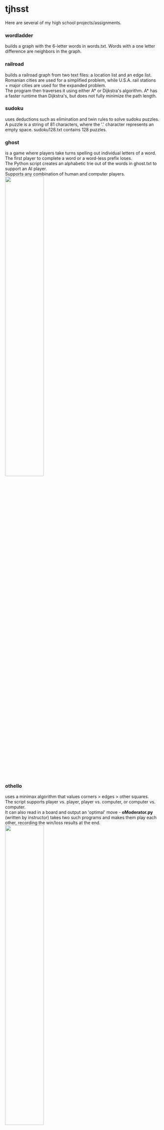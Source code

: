 # tjhsst
  
Here are several of my high school projects/assignments.  
  
### wordladder
builds a graph with the 6-letter words in words.txt. Words with a one letter difference are neighbors in the graph.  
  
### railroad
builds a railroad graph from two text files: a location list and an edge list. Romanian cities are used for a simplified problem, while U.S.A. rail stations + major cities are used for the expanded problem.  
The program then traverses it using either A* or Dijkstra's algorithm. A* has a faster runtime than Dijkstra's, but does not fully minimize the path length.  
  
### sudoku
uses deductions such as elimination and twin rules to solve sudoku puzzles.  
A puzzle is a string of 81 characters, where the '.' character represents an empty space. sudoku128.txt contains 128 puzzles.  
  
### ghost
is a game where players take turns spelling out individual letters of a word.  
The first player to complete a word or a word-less prefix loses.  
The Python script creates an alphabetic trie out of the words in ghost.txt to support an AI player.  
Supports any combination of human and computer players.  
<img src="https://raw.githubusercontent.com/imkevinkuo/tjhsst/ghost/ghost.png" width="50%">  
  
### othello  
uses a minimax algorithm that values corners > edges > other squares.  
The script supports player vs. player, player vs. computer, or computer vs. computer.  
It can also read in a board and output an 'optimal' move - **oModerator.py** (written by instructor) takes two such programs and makes them play each other, recording the win/loss results at the end.  
<img src="https://raw.githubusercontent.com/imkevinkuo/tjhsst/othello/othello.png" width="50%">  
  
### salesman
the Travelling Salesman Problem.
  
**Iterative** - randomly generates a path, then "untangles" it, eliminating all intersections between line segments in the path. After untangling, the program makes local optimizations, which minimizes path length in sets of 4-8 adjacent points.  

**Genetic algorithm** - creates a size N population of untangled paths and measures path fitness inversely with path length. Each generation cycle creates N/2 "children paths" by combining two members of the current population. The least fit N/2 members of the new population are then removed from the set.  

Example of path mid-untangling:  
<img src="https://raw.githubusercontent.com/imkevinkuo/optimization/master/working path.png" width="50%">  
Untangled path:  
<img src="https://raw.githubusercontent.com/imkevinkuo/optimization/master/best path.png" width="50%">  
  
### nQueens
draws an N-by-N square board with N queens, such that none of them attack each other.  

**Brute force backtracking** - Generates all possible boards one queen at a time and only works off legal permutations (i.e. will eliminate a "solution" that contains a queen in A1 and another in B2, even if the board size is 8).  Returns a list of all possible boards. Time efficiency is n! due to brute force nature.  
**Hill climbing** - Generates a random board and checks single column swaps to reduce # of conflicts. Sometimes, a solution cannot be found due to the starting spot (we reach a 'local minimum'), in which case we generate a new board and restart.
**Genetic algorithm** - Similar to the genetic TSP method. Splices parent boards by copying the front of parent 1 (up to a specified pivot point) and appending the rest of the unused numbers in the order they occur in parent 2. This algorithm's time efficiency is far more reliable than the above two methods at large N.
<img src="https://raw.githubusercontent.com/imkevinkuo/optimization/master/nqueens30.PNG" width="50%">  
  
### sociallinks
analyzes two different social groups:  

Each graph is a distribution of people based on # of social connections. 
Group one starts with a given population and draws random links between everyone. The plot is given by graphrand.jpg.  
<img src="https://raw.githubusercontent.com/imkevinkuo/sociallinks/master/graphrand.jpg" width="50%">  
Group two starts with a small number of people (a "popular group") who all know each other. We iteratively add new members to the society and give each new member a few social links. The resulting graph is shown by graphiter.jpg.  
<img src="https://raw.githubusercontent.com/imkevinkuo/sociallinks/master/graphiter.jpg" width="50%">  
Note how in graphrand, the graph is shaped more symmetrically, while in graphiter, there are only a few popular people and most people (the new members added later) only have a few connections.
  